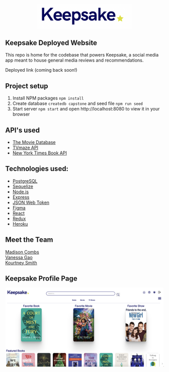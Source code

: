 <div align="center">
  <img alt="Logo" src="https://raw.githubusercontent.com/Disney-Lovers-2208/capstone/main/public/images/logo.png" width="300" />
</div>

## Keepsake Deployed Website

This repo is home for the codebase that powers Keepsake, a social media app meant to house general media reviews and recommendations. 

Deployed link (coming back soon!)

## Project setup

1. Install NPM packages `npm install`
2. Create database `createdb capstone` and seed file `npm run seed`
3. Start server `npm start` and open http://localhost:8080 to view it in your browser

## API's used
- [The Movie Database](https://www.themoviedb.org/)
- [TVmaze API](https://www.tvmaze.com/api)
- [New York Times Book API](https://developer.nytimes.com/docs/books-product/1/overview)

## Technologies used:

- [PostgreSQL](https://www.postgresql.org)
- [Sequelize](https://sequelize.org)
- [Node.js](https://nodejs.org/en/)
- [Express](https://expressjs.com)
- [JSON Web Token](https://jwt.io)
- [Figma](https://www.figma.com/)
- [React](https://reactjs.org)
- [Redux](https://redux.js.org)
- [Heroku](https://www.heroku.com/)

## Meet the Team

[Madison Combs](https://github.com/mcombs289) <br />
[Vanessa Gao](https://github.com/vaniallla)<br />
[Kourtney Smith](https://github.com/klsmith5370)

## Keepsake Profile Page
<div align="center">
  <img alt="Logo" src="https://raw.githubusercontent.com/Disney-Lovers-2208/capstone/main/public/images/keepsake.png" />
</div>
